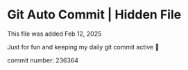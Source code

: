 # Git Auto Commit | Hidden File

This file was added Feb 12, 2025

Just for fun and keeping my daily git commit active 🤪

commit number: 236364
